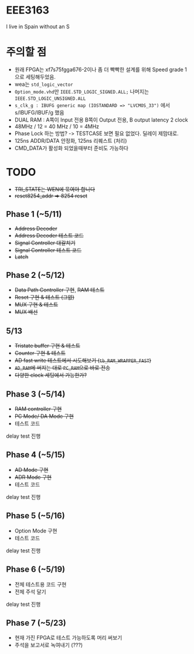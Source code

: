 # EEE3163
I live in Spain without an S


# 주의할 점
 * 원래 FPGA는 xf7s75fgga676-2이나 좀 더 빡빡한 설계를 위해 Speed grade 1으로 세팅해두었음.
 * wea는 `std_logic_vector`
 * `Option_mode.vhd`만 `IEEE.STD_LOGIC_SIGNED.ALL;` 나머지는 `IEEE.STD_LOGIC_UNSIGNED.ALL`
 * `s_clk_g : IBUFG generic map (IOSTANDARD => "LVCMOS_33")` 에서 s/IBUFG/IBUF/g 했음
 * DUAL RAM : A쪽이 Input 전용 B쪽이 Output 전용, B output latency 2 clock
 * 48MHz / 12 = 40 MHz / 10 = 4MHz
  * Phase Lock 하는 방법? -> TESTCASE 보면 필요 없었다. 딜레이 제맘대로.
  * 125ns ADDR/DATA 안정화, 125ns 리퀘스트 (처리)
  * CMD_DATA가 활성화 되었을때부터 준비도 가능하다
# TODO
 * ~~TRI_STATE는 WEN에 묶여야 합니다~~
 * ~~reset8254_addr => 8254 reset~~

## Phase 1 (~5/11)
 * ~~Address Decoder~~
 * ~~Address Decoder 테스트 코드~~
 * ~~Signal Controller 대갈치기~~
 * ~~Signal Controller 테스트 코드~~
 * ~~Latch~~

## Phase 2 (~5/12)
 * ~~Data Path Controller 구현~~, ~~RAM 테스트~~
 * ~~Reset 구현 & 테스트 (그없)~~
 * ~~MUX 구현 & 테스트~~
 * ~~MUX 배선~~
 
## 5/13
 * ~~Tristate buffer 구현 & 테스트~~
 * ~~Counter 구현 & 테스트~~
 * ~~AD fast write 테스트에서 시도해보기 (`tb_RAM_WRAPPER_FAST`)~~
  * ~~`AD_RAM`에 써지는 대로 `PC_RAM`으로 바로 전송~~
  * ~~다양한 clock 세팅에서 가능한가?~~

## Phase 3 (~5/14)
 * ~~RAM controller 구현~~
 * ~~PC Mode/ DA Mode 구현~~
 * 테스트 코드

delay test 진행

## Phase 4 (~5/15)
 * ~~AD Mode 구현~~
 * ~~ADR Mode 구현~~
 * 테스트 코드

delay test 진행

## Phase 5 (~5/16)
 * Option Mode 구현
 * 테스트 코드

delay test 진행

## Phase 6 (~5/19)
 * 전체 테스트용 코드 구현
 * 전체 주석 달기

delay test 진행

## Phase 7 (~5/23)
 * 현재 가진 FPGA로 테스트 가능하도록 머리 써보기
 * 주석을 보고서로 녹여내기 (???)
